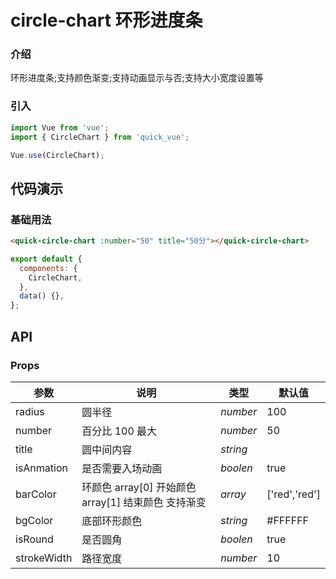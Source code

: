 # circle-chart 环形进度条

### 介绍

环形进度条;支持颜色渐变;支持动画显示与否;支持大小宽度设置等

### 引入

```js
import Vue from 'vue';
import { CircleChart } from 'quick_vue';

Vue.use(CircleChart);
```

## 代码演示

### 基础用法

```html
<quick-circle-chart :number="50" title="50分"></quick-circle-chart>
```

```js
export default {
  components: {
    CircleChart,
  },
  data() {},
};
```

## API

### Props

| 参数 | 说明 | 类型 | 默认值 |
| --- | --- | --- | --- |
| radius | 圆半径 | _number_ | 100 |
| number | 百分比 100 最大 | _number_ | 50 |
| title | 圆中间内容 | _string_ |  |
| isAnmation | 是否需要入场动画 | _boolen_ | true |
| barColor | 环颜色 array[0] 开始颜色 array[1] 结束颜色 支持渐变 | _array_ | ['red','red'] |
| bgColor | 底部环形颜色 | _string_ | #FFFFFF |
| isRound | 是否圆角 | _boolen_ | true |
| strokeWidth | 路径宽度 | _number_ | 10 |
